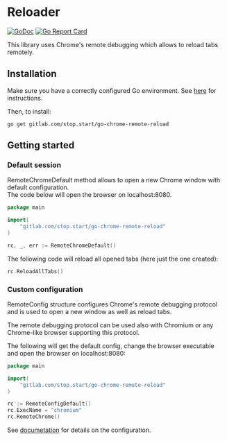 # Reloader

[![GoDoc](https://godoc.org/gitlab.com/stop.start/go-chrome-remote-reload?status.svg)](https://godoc.org/gitlab.com/stop.start/go-chrome-remote-reload)
[![Go Report Card](https://goreportcard.com/badge/gitlab.com/stop.start/go-chrome-remote-reload)](https://goreportcard.com/report/gitlab.com/stop.start/go-chrome-remote-reload)

This library uses Chrome's remote debugging which allows to reload tabs remotely.

## Installation

Make sure you have a correctly configured Go environment. See [here](http://golang.org/doc/install.html) for instructions.  

Then, to install:  

```shell
go get gitlab.com/stop.start/go-chrome-remote-reload
```

## Getting started

### Default session

RemoteChromeDefault method allows to open a new Chrome window with default configuration.  
The code below will open the browser on localhost:8080. 

```go
package main

import(
    "gitlab.com/stop.start/go-chrome-remote-reload"
)

rc, _, err := RemoteChromeDefault() 
```

The following code will reload all opened tabs (here just the one created):

```go
rc.ReloadAllTabs()
```

### Custom configuration

RemoteConfig structure configures Chrome's remote debugging protocol and is used to open a new window as well as reload tabs.

The remote debugging protocol can be used also with Chromium or any Chrome-like browser supporting this protocol.

The following will get the default config, change the browser executable and open the browser on localhost:8080:

```go
package main

import(
    "gitlab.com/stop.start/go-chrome-remote-reload"
)

rc := RemoteConfigDefault() 
rc.ExecName = "chromium"
rc.RemoteChrome()
```

See [documetation](https://godoc.org/gitlab.com/stop.start/go-chrome-remote-reload#RemoteConfig) for details on the configuration.


